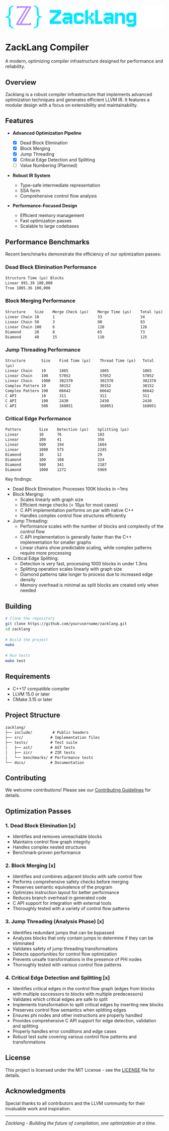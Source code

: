 ![Zacklang Logo](logo.png)

# ZackLang Compiler

A modern, optimizing compiler infrastructure designed for performance and reliability.

## Overview

Zacklang is a robust compiler infrastructure that implements advanced optimization techniques and generates efficient LLVM IR. It features a modular design with a focus on extensibility and maintainability.

## Features

- **Advanced Optimization Pipeline**

  - [x] Dead Block Elimination
  - [x] Block Merging
  - [x] Jump Threading
  - [x] Critical Edge Detection and Splitting
  - [ ] Value Numbering (Planned)

- **Robust IR System**

  - Type-safe intermediate representation
  - SSA form
  - Comprehensive control flow analysis

- **Performance-Focused Design**
  - Efficient memory management
  - Fast optimization passes
  - Scalable to large codebases

## Performance Benchmarks

Recent benchmarks demonstrate the efficiency of our optimization passes:

### Dead Block Elimination Performance

```
Structure Time (μs) Blocks
Linear 991.39 100,000
Tree 1005.36 100,000
```

### Block Merging Performance

```
Structure    Size    Merge Check (μs)    Merge Time (μs)    Total (μs)
Linear Chain 10      1                   33                 34
Linear Chain 50      3                   90                 93
Linear Chain 100     6                   120                126
Diamond      20      8                   65                 73
Diamond      40      15                  110                125
```

### Jump Threading Performance

```
Structure       Size    Find Time (μs)    Thread Time (μs)   Total (μs)
Linear Chain    10      1865              1865               1865
Linear Chain    100     57052             57052              57052
Linear Chain    1000    302370            302370             302370
Complex Pattern 10      30152             30152              30152
Complex Pattern 100     66642             66642              66642
C API           10      311               311                311
C API           100     2430              2430               2430
C API           500     168051            168051             168051
```

### Critical Edge Performance

```
Pattern        Size    Detection (μs)    Splitting (μs)
Linear         10      76                103
Linear         100     41                356
Linear         500     194               1684
Linear         1000    575               2245
Diamond        10      12                29
Diamond        100     108               324
Diamond        500     341               2187
Diamond        1000    1272              5969
```

Key findings:

- Dead Block Elimination: Processes 100K blocks in ~1ms
- Block Merging:
  - Scales linearly with graph size
  - Efficient merge checks (< 10μs for most cases)
  - C API implementation performs on par with native C++
  - Handles complex control flow structures efficiently
- Jump Threading:
  - Performance scales with the number of blocks and complexity of the control flow
  - C API implementation is generally faster than the C++ implementation for smaller graphs
  - Linear chains show predictable scaling, while complex patterns require more processing
- Critical Edge Splitting:
  - Detection is very fast, processing 1000 blocks in under 1.3ms
  - Splitting operation scales linearly with graph size
  - Diamond patterns take longer to process due to increased edge density
  - Memory overhead is minimal as split blocks are created only when needed

## Building

```bash
# Clone the repository
git clone https://github.com/yourusername/zacklang.git
cd zacklang

# Build the project
make

# Run tests
make test
```

## Requirements

- C++17 compatible compiler
- LLVM 15.0 or later
- CMake 3.15 or later

## Project Structure

```
zacklang/
├── include/         # Public headers
├── src/            # Implementation files
├── tests/          # Test suite
│   ├── ast/        # AST tests
│   ├── zir/        # ZIR tests
│   └── benchmarks/ # Performance tests
└── docs/           # Documentation
```

## Contributing

We welcome contributions! Please see our [Contributing Guidelines](CONTRIBUTING.md) for details.

## Optimization Passes

### 1. Dead Block Elimination [x]

- Identifies and removes unreachable blocks
- Maintains control flow graph integrity
- Handles complex nested structures
- Benchmark-proven performance

### 2. Block Merging [x]

- Identifies and combines adjacent blocks with safe control flow
- Performs comprehensive safety checks before merging
- Preserves semantic equivalence of the program
- Optimizes instruction layout for better performance
- Reduces branch overhead in generated code
- C API support for integration with external tools
- Thoroughly tested with a variety of control flow patterns

### 3. Jump Threading (Analysis Phase) [x]

- Identifies redundant jumps that can be bypassed
- Analyzes blocks that only contain jumps to determine if they can be eliminated
- Validates safety of jump threading transformations
- Detects opportunities for control flow optimization
- Prevents unsafe transformations in the presence of PHI nodes
- Thoroughly tested with various control flow patterns

### 4. Critical Edge Detection and Splitting [x]

- Identifies critical edges in the control flow graph (edges from blocks with multiple successors to blocks with multiple predecessors)
- Validates which critical edges are safe to split
- Implements transformation to split critical edges by inserting new blocks
- Preserves control flow semantics when splitting edges
- Ensures phi nodes and other instructions are properly handled
- Provides comprehensive C API support for edge detection, validation and splitting
- Properly handles error conditions and edge cases
- Robust test suite covering various control flow patterns and transformations

## License

This project is licensed under the MIT License - see the [LICENSE](LICENSE) file for details.

## Acknowledgments

Special thanks to all contributors and the LLVM community for their invaluable work and inspiration.

---

_Zacklang - Building the future of compilation, one optimization at a time._
